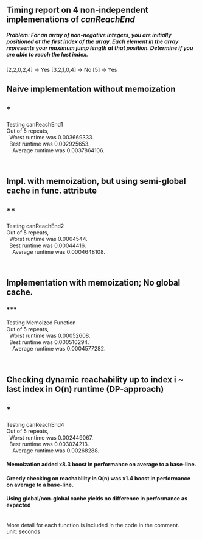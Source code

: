 ## **Timing report on 4 non-independent implemenations of _canReachEnd_**

##### Problem: For an array of non-negative integers, you are initially positioned at the first index of the array. Each element in the array represents your maximum jump length at that position. Determine if you are able to reach the last index.
[2,2,0,2,4] -> Yes
[3,2,1,0,4] -> No
[5] -> Yes

## **Naive implementation without memoization** <br />
## *
Testing canReachEnd1 <br />
Out of 5 repeats, <br />
&nbsp; Worst runtime was 0.003669333. <br />
&nbsp; Best runtime was 0.002925653. <br />
&nbsp; &nbsp;  Average runtime was 0.0037864106.<br />

<br />

## **Impl. with memoization, but using semi-global cache in func. attribute** <br />
## **
Testing canReachEnd2 <br />
Out of 5 repeats, <br />
&nbsp; Worst runtime was 0.0004544.  <br />
&nbsp; Best runtime was 0.00044416. <br />
&nbsp; &nbsp;  Average runtime was 0.0004648108. <br />

<br />

## **Implementation with memoization; No global cache.** <br />
### ***
Testing Memoized Function <br />
Out of 5 repeats, <br />
&nbsp; Worst runtime was 0.00052608. <br />
&nbsp; Best runtime was 0.000510294. <br />
&nbsp; &nbsp; Average runtime was 0.0004577282. <br />

<br />

## **Checking dynamic reachability up to index i ~ last index in O(n) runtime (DP-approach)** <br />
## *

Testing canReachEnd4 <br />
Out of 5 repeats, <br />
&nbsp; Worst runtime was 0.002449067. <br />
&nbsp; Best runtime was 0.003024213. <br />
&nbsp; &nbsp;  Average runtime was 0.00268288. <br /> 


#### **Memoization added x8.3 boost in performance on average to a base-line.**
#### **Greedy checking on reachability in O(n) was x1.4 boost in performance on average to a base-line.** 
#### **Using global/non-global cache yields no difference in performance as expected**


<br />
More detail for each function is included in the code in the comment. <br />
unit: seconds
